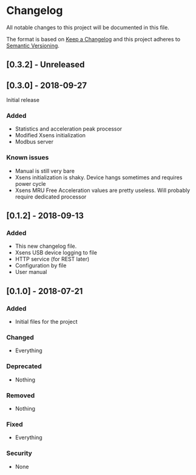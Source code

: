 # Changelog
All notable changes to this project will be documented in this file.

The format is based on [Keep a Changelog](http://keepachangelog.com/en/1.0.0/)
and this project adheres to [Semantic Versioning](http://semver.org/spec/v2.0.0.html).

## [0.3.2] - Unreleased

## [0.3.0] - 2018-09-27

Initial release

### Added
- Statistics and acceleration peak processor
- Modified Xsens initialization
- Modbus server

### Known issues
- Manual is still very bare
- Xsens initialization is shaky. Device hangs sometimes and requires power cycle
- Xsens MRU Free Acceleration values are pretty useless. Will probably require dedicated processor

## [0.1.2] - 2018-09-13

### Added
- This new changelog file.
- Xsens USB device logging to file
- HTTP service (for REST later)
- Configuration by file
- User manual

## [0.1.0] - 2018-07-21

### Added
- Initial files for the project

### Changed
- Everything

### Deprecated
- Nothing

### Removed
- Nothing

### Fixed
- Everything

### Security
- None
